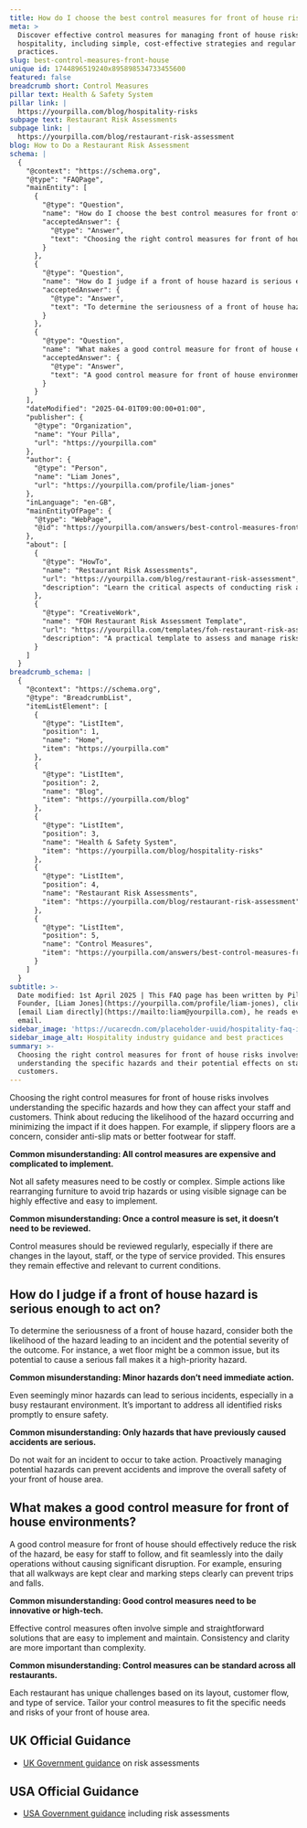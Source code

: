 ```yaml
---
title: How do I choose the best control measures for front of house risks?
meta: >
  Discover effective control measures for managing front of house risks in
  hospitality, including simple, cost-effective strategies and regular review
  practices.
slug: best-control-measures-front-house
unique id: 1744896519240x895898534733455600
featured: false
breadcrumb short: Control Measures
pillar text: Health & Safety System
pillar link: |
  https://yourpilla.com/blog/hospitality-risks
subpage text: Restaurant Risk Assessments
subpage link: |
  https://yourpilla.com/blog/restaurant-risk-assessment
blog: How to Do a Restaurant Risk Assessment
schema: |
  {
    "@context": "https://schema.org",
    "@type": "FAQPage",
    "mainEntity": [
      {
        "@type": "Question",
        "name": "How do I choose the best control measures for front of house risks?",
        "acceptedAnswer": {
          "@type": "Answer",
          "text": "Choosing the right control measures for front of house risks involves understanding the specific hazards and their potential effects on staff and customers. Consider both reducing the likelihood of the hazard occurring and minimizing its impact if it does. Simple and cost-effective measures like using anti-slip mats for slippery floors or visible signage can be highly effective. It's important to regularly review these measures to ensure their continued effectiveness."
        }
      },
      {
        "@type": "Question",
        "name": "How do I judge if a front of house hazard is serious enough to act on?",
        "acceptedAnswer": {
          "@type": "Answer",
          "text": "To determine the seriousness of a front of house hazard, consider both the likelihood of the hazard leading to an incident and the potential severity of the outcome. Address all potential hazards promptly, not merely those that have previously resulted in accidents. This proactive approach ensures the safety of the environment."
        }
      },
      {
        "@type": "Question",
        "name": "What makes a good control measure for front of house environments?",
        "acceptedAnswer": {
          "@type": "Answer",
          "text": "A good control measure for front of house environments effectively minimizes risk, is easy for staff to adhere to, and integrates smoothly into daily operations. Simple and clear measures, such as keeping walkways clear and marking steps, can significantly enhance safety without needing complex or high-tech solutions."
        }
      }
    ],
    "dateModified": "2025-04-01T09:00:00+01:00",
    "publisher": {
      "@type": "Organization",
      "name": "Your Pilla",
      "url": "https://yourpilla.com"
    },
    "author": {
      "@type": "Person",
      "name": "Liam Jones",
      "url": "https://yourpilla.com/profile/liam-jones"
    },
    "inLanguage": "en-GB",
    "mainEntityOfPage": {
      "@type": "WebPage",
      "@id": "https://yourpilla.com/answers/best-control-measures-front-house"
    },
    "about": [
      {
        "@type": "HowTo",
        "name": "Restaurant Risk Assessments",
        "url": "https://yourpilla.com/blog/restaurant-risk-assessment",
        "description": "Learn the critical aspects of conducting risk assessments in restaurant environments, ensuring safety and compliance."
      },
      {
        "@type": "CreativeWork",
        "name": "FOH Restaurant Risk Assessment Template",
        "url": "https://yourpilla.com/templates/foh-restaurant-risk-assessment",
        "description": "A practical template to assess and manage risks in the front-of-house area of a restaurant, editable to suit specific business needs."
      }
    ]
  }
breadcrumb_schema: |
  {
    "@context": "https://schema.org",
    "@type": "BreadcrumbList",
    "itemListElement": [
      {
        "@type": "ListItem",
        "position": 1,
        "name": "Home",
        "item": "https://yourpilla.com"
      },
      {
        "@type": "ListItem",
        "position": 2,
        "name": "Blog",
        "item": "https://yourpilla.com/blog"
      },
      {
        "@type": "ListItem",
        "position": 3,
        "name": "Health & Safety System",
        "item": "https://yourpilla.com/blog/hospitality-risks"
      },
      {
        "@type": "ListItem",
        "position": 4,
        "name": "Restaurant Risk Assessments",
        "item": "https://yourpilla.com/blog/restaurant-risk-assessment"
      },
      {
        "@type": "ListItem",
        "position": 5,
        "name": "Control Measures",
        "item": "https://yourpilla.com/answers/best-control-measures-front-house"
      }
    ]
  }
subtitle: >-
  Date modified: 1st April 2025 | This FAQ page has been written by Pilla
  Founder, [Liam Jones](https://yourpilla.com/profile/liam-jones), click to
  [email Liam directly](https://mailto:liam@yourpilla.com), he reads every
  email.
sidebar_image: 'https://ucarecdn.com/placeholder-uuid/hospitality-faq-image.jpg'
sidebar_image_alt: Hospitality industry guidance and best practices
summary: >-
  Choosing the right control measures for front of house risks involves
  understanding the specific hazards and their potential effects on staff and
  customers.
---
```

Choosing the right control measures for front of house risks involves understanding the specific hazards and how they can affect your staff and customers. Think about reducing the likelihood of the hazard occurring and minimizing the impact if it does happen. For example, if slippery floors are a concern, consider anti-slip mats or better footwear for staff.

**Common misunderstanding: All control measures are expensive and complicated to implement.**

Not all safety measures need to be costly or complex. Simple actions like rearranging furniture to avoid trip hazards or using visible signage can be highly effective and easy to implement.

**Common misunderstanding: Once a control measure is set, it doesn’t need to be reviewed.**

Control measures should be reviewed regularly, especially if there are changes in the layout, staff, or the type of service provided. This ensures they remain effective and relevant to current conditions.

## How do I judge if a front of house hazard is serious enough to act on?

To determine the seriousness of a front of house hazard, consider both the likelihood of the hazard leading to an incident and the potential severity of the outcome. For instance, a wet floor might be a common issue, but its potential to cause a serious fall makes it a high-priority hazard.

**Common misunderstanding: Minor hazards don’t need immediate action.**

Even seemingly minor hazards can lead to serious incidents, especially in a busy restaurant environment. It’s important to address all identified risks promptly to ensure safety.

**Common misunderstanding: Only hazards that have previously caused accidents are serious.**

Do not wait for an incident to occur to take action. Proactively managing potential hazards can prevent accidents and improve the overall safety of your front of house area.

## What makes a good control measure for front of house environments?

A good control measure for front of house should effectively reduce the risk of the hazard, be easy for staff to follow, and fit seamlessly into the daily operations without causing significant disruption. For example, ensuring that all walkways are kept clear and marking steps clearly can prevent trips and falls.

**Common misunderstanding: Good control measures need to be innovative or high-tech.**

Effective control measures often involve simple and straightforward solutions that are easy to implement and maintain. Consistency and clarity are more important than complexity.

**Common misunderstanding: Control measures can be standard across all restaurants.**

Each restaurant has unique challenges based on its layout, customer flow, and type of service. Tailor your control measures to fit the specific needs and risks of your front of house area.

## UK Official Guidance

-   [UK Government guidance](https://www.hse.gov.uk/catering/risk.htm) on risk assessments

## USA Official Guidance

-   [USA Government guidance](https://www.fda.gov/regulatory-information/search-fda-guidance-documents/draft-guidance-industry-hazard-analysis-and-risk-based-preventive-controls-human-food) including risk assessments

